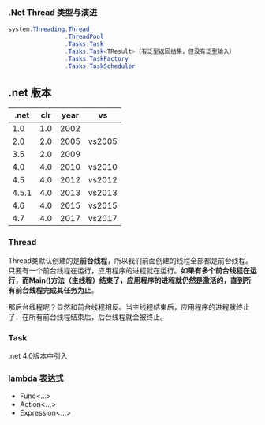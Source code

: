 ### .Net Thread 类型与演进
``` cs
system.Threading.Thread
                .ThreadPool
                .Tasks.Task
                .Tasks.Task<TResult>（有泛型返回结果，但没有泛型输入）
                .Tasks.TaskFactory
                .Tasks.TaskScheduler
```

## .net 版本
.net| clr | year | vs
------- | ------- | ------- | -------
1.0 | 1.0 | 2002 | 
2.0 | 2.0 | 2005 | vs2005
3.5 | 2.0 | 2009 | 
4.0 | 4.0 | 2010 | vs2010
4.5 | 4.0 | 2012 | vs2012
4.5.1 | 4.0 | 2013 | vs2013
4.6 | 4.0 | 2015 | vs2015
4.7 | 4.0 | 2017 | vs2017

### Thread
Thread类默认创建的是**前台线程**，所以我们前面创建的线程全部都是前台线程。只要有一个前台线程在运行，应用程序的进程就在运行。**如果有多个前台线程在运行，而Main()方法（主线程）结束了，应用程序的进程就仍然是激活的，直到所有前台线程完成其任务为止**。

那后台线程呢？显然和前台线程相反。当主线程结束后，应用程序的进程就终止了，在所有前台线程结束后，后台线程就会被终止。

### Task
.net 4.0版本中引入

### lambda 表达式

- Func<...>
- Action<...>
- Expression<...>

